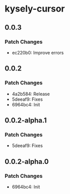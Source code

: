 # kysely-cursor

## 0.0.3

### Patch Changes

- ec220b0: Improve errors

## 0.0.2

### Patch Changes

- 4a2b584: Release
- 5deeaf9: Fixes
- 6964bc4: Init

## 0.0.2-alpha.1

### Patch Changes

- 5deeaf9: Fixes

## 0.0.2-alpha.0

### Patch Changes

- 6964bc4: Init
